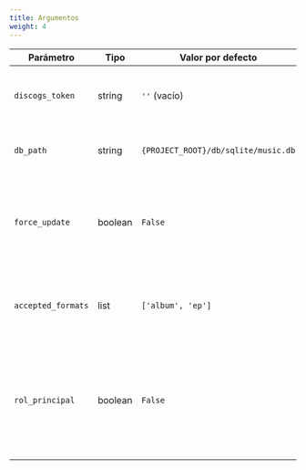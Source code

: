 ```yaml
---
title: Argumentos
weight: 4
---
```


|Parámetro|Tipo|Valor por defecto|Descripción|
|---|---|---|---|
|`discogs_token`|string|`''` (vacío)|Token de autenticación para la API de Discogs (requerido)|
|`db_path`|string|`{PROJECT_ROOT}/db/sqlite/music.db`|Ruta completa a la base de datos SQLite|
|`force_update`|boolean|`False`|Si es `True`, actualiza registros existentes; si es `False`, solo procesa artistas nuevos|
|`accepted_formats`|list|`['album', 'ep']`|Lista de formatos de lanzamientos aceptados para importar|
|`rol_principal`|boolean|`False`|Si es `True`, solo importa lanzamientos donde el artista tiene rol 'Main'; si es `False`, importa todos los lanzamientos|